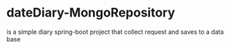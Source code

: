 # dateDiary-MongoRepository
is a simple diary spring-boot project that collect request and saves to a data base
